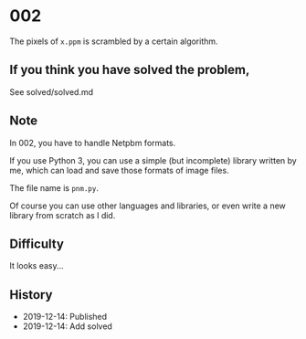 # 002
The pixels of `x.ppm` is scrambled by a certain algorithm.

## If you think you have solved the problem,
See solved/solved.md

## Note
In 002, you have to handle Netpbm formats.

If you use Python 3, you can use a simple (but incomplete)
library written by me,
which can load and save those formats of image files.

The file name is `pnm.py`.

Of course you can use other languages and libraries,
or even write a new library from scratch as I did.

## Difficulty
It looks easy...

## History
* 2019-12-14: Published
* 2019-12-14: Add solved

